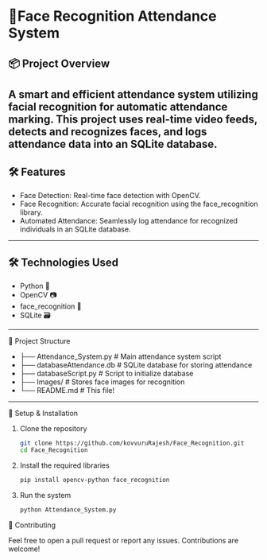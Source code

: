 ##  <h1>🎯Face Recognition Attendance System</h1>

## <h2> 📦 Project Overview</h2>

A smart and efficient attendance system utilizing facial recognition for automatic attendance marking. This project uses real-time video feeds, detects and recognizes faces, and logs attendance data into an SQLite database.
---

## 🛠️  Features

- Face Detection: Real-time face detection with OpenCV.
- Face Recognition: Accurate facial recognition using the face_recognition library.
- Automated Attendance: Seamlessly log attendance for recognized individuals in an SQLite database.



---
## 🛠️ Technologies Used

- Python 🐍
- OpenCV 📷
- face_recognition 🤖
- SQLite 🗃️

---
📂 Project Structure

- ├── Attendance_System.py   # Main attendance system script
- ├── databaseAttendance.db  # SQLite database for storing attendance
- ├── databaseScript.py      # Script to initialize database
- ├── Images/                # Stores face images for recognition
- └── README.md              # This file!



---
📝 Setup & Installation

1. Clone the repository

    ```bash
    git clone https://github.com/kovvuruRajesh/Face_Recognition.git
    cd Face_Recognition

    ```

2. Install the required libraries

    ```bash
    pip install opencv-python face_recognition

    ```

3. Run the system

    ```bash
    python Attendance_System.py

    ```

🤝 Contributing

Feel free to open a pull request or report any issues. Contributions are welcome!

